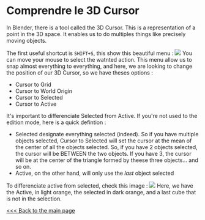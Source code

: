 # Comprendre le 3D Cursor
In Blender, there is a tool called the 3D Cursor. This is a representation of a point in the 3D space. It enables us to do multiples things like precisely moving objects.

The first useful shortcut is `SHIFT+S`, this show this beautiful menu :
![](../assets/shift_s.png)
You can move your mouse to select the watnted action.
This menu allow us to snap almost everything to everything, and here, we are looking to change the position of our 3D Cursor, so we have theses options :
- Cursor to Grid
- Cursor to World Origin
- Cursor to Selected
- Cursor to Active

It's important to differenciate Selected from Active. If you're not used to the edition mode, here is a quick defintion :
- Selected designate everything selected (indeed). So if you have multiple objects selected, Cursor to Selected will set the cursor at the mean of the center of all the objects selected. So, if you have 2 objects selected, the cursor will be BETWEEN the two objects. If you have 3, the cursor will be at the center of the triangle formed by theese three objects... and so on.
- Active, on the other hand, will only use the *last* object selected

To differenciate active from selected, check this image :
![](../assets/selection.png)
Here, we have the Active, in light orange, the selected in dark orange, and a last cube that is not in the selection.

[<<< Back to the main page](../README.md)
